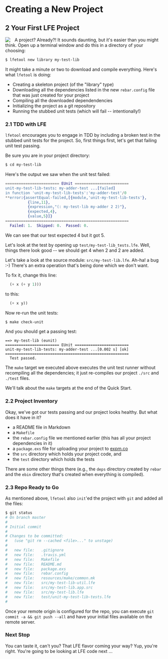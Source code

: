 # Creating a New Project

## 2 Your First LFE Project

<img src="https://raw.github.com/lfe/docs/master/images/barf.jpg"
     style="float: left; padding-right: 1em;">A project? Already?! It sounds daunting, but it's easier than you might think. Open up a terminal window and do this in a directory of your choosing:

```bash
$ lfetool new library my-test-lib
```

It might take a minute or two to download and compile everything. Here's what ``lfetool`` is doing:

* Creating a skeleton project (of the "library" type)
* Downloading all the dependencies listed in the new
  ``rebar.config`` file that was just created for your project
* Compiling all the downloaded dependendencies
* Initializing the project as a git repository
* Running the stubbed unit tests (which will fail -- intentionally!)


### 2.1 TDD with LFE

``lfetool`` encourages you to engage in TDD by including a broken test in the stubbed unit tests for the project. So, first things first, let's get that failing unit test passing.

Be sure you are in your project directory:

```bash
$ cd my-test-lib
```

Here's the output we saw when the unit test failed:

```erlang
======================== EUnit ========================
unit-my-test-lib-tests: my-adder-test ...[failed]
in function 'unit-my-test-lib-tests':'my-adder-test'/0
**error:{assertEqual-failed,[{module,'unit-my-test-lib-tests'},
          {line,11},
          {expression,"(: my-test-lib my-adder 2 2)"},
          {expected,4},
          {value,5}]}
=======================================================
  Failed: 1.  Skipped: 0.  Passed: 0.
```

We can see that our test expected 4 but it got 5.


Let's look at the test by opening up ``test/my-test-lib_tests.lfe``. Well, things there look good -- we should get 4 when 2 and 2 are added.

Let's take a look at the source module: ``src/my-test-lib.lfe``. Ah-ha! a
bug :-) There's an extra operation that's being done which we don't want.

To fix it, change this line:

```lisp
  (+ x (+ y 1)))
```

to this:

```lisp
  (+ x y))
```

Now re-run the unit tests:

```bash
$ make check-unit
```

And you should get a passing test:

```
==> my-test-lib (eunit)
======================== EUnit ========================
unit-my-test-lib-tests: my-adder-test ...[0.002 s] [ok]
=======================================================
  Test passed.
```

The ``make`` target we executed above executes the unit test runner without recompiling all the dependencies; it just re-compiles our project ``./src`` and ``./test`` files.

We'll talk about the ``make`` targets at the end of the Quick Start.


### 2.2 Project Inventory

Okay, we've got our tests passing and our project looks healthy. But what does
it have in it?

* a README file in Markdown
* a ``Makefile``
* the ``rebar.config`` file we mentioned earlier (this has all your project
  dependencies in it)
* a ``package.exs`` file for uploading your project to
  <a href="http://expm.co">expm.co</a>
* the ``src`` directory which holds your project code, and
* the ``test`` directory which holds the tests

There are some other things there (e.g., the ``deps`` directory created by ``rebar``
and the ``ebin`` directory that's created when everything is compiled).


### 2.3 Repo Ready to Go

As mentioned above, ``lfetool`` also ``init``'ed the project with ``git``
and added all the files:

```bash
$ git status
# On branch master
#
# Initial commit
#
# Changes to be committed:
#   (use "git rm --cached <file>..." to unstage)
#
#	new file:   .gitignore
#	new file:   .travis.yml
#	new file:   Makefile
#	new file:   README.md
#	new file:   package.exs
#	new file:   rebar.config
#	new file:   resources/make/common.mk
#	new file:   src/my-test-lib-util.lfe
#	new file:   src/my-test-lib.app.src
#	new file:   src/my-test-lib.lfe
#	new file:   test/unit-my-test-lib-tests.lfe
#
```
Once your remote origin is configured for the repo, you can execute ``git commit -a && git push --all`` and have your initial files available on the remote server.


### Next Stop

You can taste it, can't you? That LFE flavor coming your way? Yup, you're right.
You're going to be looking at LFE code next ...
